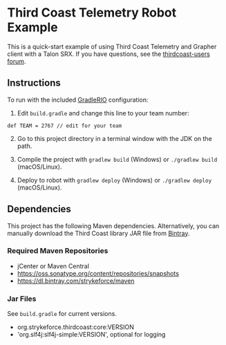 # Third Coast Telemetry Robot Example

This is a quick-start example of using Third Coast Telemetry and Grapher client with a Talon SRX. If you have questions, see the [thirdcoast-users forum](https://groups.google.com/forum/#!forum/thirdcoast-users).

## Instructions

To run with the included [GradleRIO](https://github.com/Open-RIO/GradleRIO) configuration:

1. Edit `build.gradle` and change this line to your team number:

  ```
  def TEAM = 2767 // edit for your team
  ```

2. Go to this project directory in a terminal window with the JDK on the path.

3. Compile the project with `gradlew build` (Windows) or `./gradlew build` (macOS/Linux).

4. Deploy to robot with `gradlew deploy` (Windows) or `./gradlew deploy` (macOS/Linux).

## Dependencies

This project has the following Maven dependencies. Alternatively, you can manually download the Third Coast library JAR file from [Bintray](https://bintray.com/strykeforce/maven/thirdcoast).

### Required Maven Repositories

- jCenter or Maven Central
- https://oss.sonatype.org/content/repositories/snapshots
- https://dl.bintray.com/strykeforce/maven

### Jar Files

See `build.gradle` for current versions.

- org.strykeforce.thirdcoast:core:VERSION
- 'org.slf4j:slf4j-simple:VERSION', optional for logging

